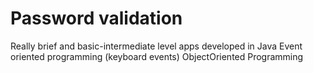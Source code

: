 # Password validation
Really brief and basic-intermediate level apps developed in Java
Event oriented programming (keyboard events)
ObjectOriented Programming
